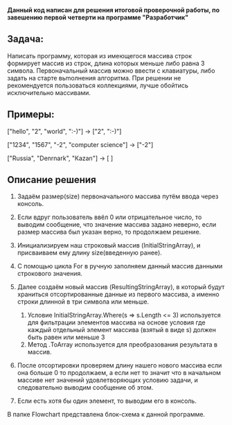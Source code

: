**Данный код написан для решения итоговой проверочной работы, по завешению первой четверти на программе "Разработчик"**

**Задача:**
-------------
Написать программу, которая из имеющегося массива строк формирует массив из строк, длина которых меньше либо равна 3 символа. Первоначальный массив можно ввести с клавиатуры, либо задать на старте вьmолнения алгоритма. При решении не рекомендуется пользоваться коллекциями, лучше обойтись исключительно массивами. 

**Примеры:**
-------------
["hello", "2", "world", ":-)"] -> ["2", ":-)"] 

["1234", "1567", "-2", "computer science"] -> ["-2"] 

["Russia", "Denrnark", "Кazan"] -> [ ] 

## Описание решения

1. Задаём размер(size) первоначального массива путём ввода через консоль.

2. Если вдруг пользователь ввёл 0 или отрицательное число, то выводим сообщение, что значение массива задано неверно, если размер массива был указан верно, то продолжаем решение.

3. Инициализируем наш строковый массив (InitialStringArray), и присваиваем ему длину size(введенную ранее).

4. С помощью цикла For в ручную заполняем данный массив данными строкового значения.

5. Далее создаём новый массив (ResultingStringArray), в который будут храниться отсортированные данные из первого массива, а именно строки длинной в три символа или меньше.
    1. Условие InitialStringArray.Where(s => s.Length <= 3) используется для фильтрации элементов массива на основе условия где каждый отдельный элемент массива (взятый в виде s) должен быть равен или меньше 3 
    2. Метод .ToArray используется для преобразования результата в массив.

6. После отсортировки проверяем длину нашего нового массива если она больше 0 то продолжаем, а если нет то значит что в начальном массиве нет значений удовлетворяющих условию задачи, и следовательно выводим сообщение об этом.

7. Если есть хотя бы один элемент, то выводим его в консоль.


В папке Flowchart представлена блок-схема к данной программе.